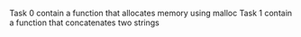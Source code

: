 Task 0 contain a function that allocates memory using malloc
Task 1 contain a function that concatenates two strings
